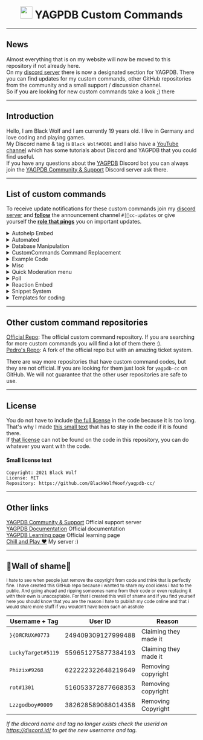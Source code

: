 #

<h1 align="center"><img src="https://yagpdb.xyz/static/img/logo_y.png" height=32px width=32px></img>&nbspYAGPDB Custom Commands</h1>

---

## News  

Almost everything that is on my website will now be moved to this repository if not already here.  
On my [discord server](https://discord.gg/GRns3fg) there is now a designated section for YAGPDB. There you can find updates for my custom commands, other GitHub repositories from the community and a small support / discussion channel.  
So if you are looking for new custom commands take a look ;) there  

---

## Introduction  

Hello, I am Black Wolf and I am currently 19 years old. I live in Germany and love coding and playing games.  
My Discord name & tag is `Black Wolf#0001` and I also have a [YouTube channel](https://www.youtube.com/playlist?list=PLNiLQueObdrQ289RzZ2vBwhbU8UKy7cGg) which has some tutorials about Discord and YAGPDB that you could find useful.  
If you have any questions about the [YAGPDB](https://yagpdb.xyz) Discord bot you can always join the [YAGPDB Community & Support](https://discord.gg/4uY54rw) Discord server ask there.  

---

## List of custom commands

To receive update notifications for these custom commands join my [discord server](https://discord.gg/GRns3fg) and <u>**follow**</u> the announcement channel `#│📢cc-updates` or give yourself the <u>**role that pings**</u> you on important updates.  
<details>
<summary>Autohelp Embed</summary>

- [Open Folder](https://github.com/BlackWolfWoof/yagpdb-cc/tree/master/Autohelp%20Embed)  
**•** `command` - Command that displays the main page of the controllable embed on reaction  
**•** `reaction` -  Reaction code that edits the embed on reaction  

</details>

<details>
<summary>Automated</summary>

- [Open Folder](https://github.com/BlackWolfWoof/yagpdb-cc/tree/master/Automated)  

  - [Open Folder](https://github.com/BlackWolfWoof/yagpdb-cc/tree/master/Automated/Sticky%20Message%202)  
  **•** `sticky message 2 command` - A more customizable sticky message version. *The command part of sticky message 2 from the YAGPDB Community & Support server*  
  **•** `sticky message 2 regex` - A more customizable sticky message version. *The regex part of the sticky message 2 from the YAGPDB Comminity & Support server*  

  **•** `downtime announcement` - This interval code will announce when YAGPDB was offline. **This will ONLY run if YAGPDB comes back online again!!**  
  **•** `image reaction` - YAGPDB will react on images and videos. You can optionally turn on an auto-delete for non-images.  
  **•** `new account warning` - You will get warned if a member with a brand new account joins the server  
  **•** `onewordstory` - A one word story is a sentence that multiple people have to write together by only sending one word at a time.  
  **•** `sticky message` - This message will always stick to the bottom of the channel  
  **•** `wordchain` - A word chain is a game where players come up with words that begin with the letter or letters that the previous word ended with.  
  **•** `yagpdb update` - This will notify you when yagpdb gets an update. It will tell you the version numbers and time  

</details>

<details>
<summary>Database Manipulation</summary>

- [Open Folder](https://github.com/BlackWolfWoof/yagpdb-cc/tree/master/Crafter's%20db%20shit) - Basic  
**•** `dball` - Shows all entries  
**•** `dbdel` - Deletes an entry  
**•** `dbget` - Gets an entry  
**•** `dbkey` - Shows all entries from a specified key  
**•** `dbset` - Sets the value of an entry as string  
**•** `dbuser` - Shows all entries from a specified user  

- [Open Folder](https://github.com/BlackWolfWoof/yagpdb-cc/tree/master/Crafter's%20db%20shit/map) - Map  
**•** `dballmap` - Explanation coming soon:tm:  
**•** `dbdelmap` - Explanation coming soon:tm:  
**•** `dbgetmap` - Explanation coming soon:tm:  
**•** `dbsetmap - basic` - Explanation coming soon:tm:  
**•** `dbsetmap` - Explanation coming soon:tm:  

- [Open Folder](https://github.com/BlackWolfWoof/yagpdb-cc/tree/master/Crafter's%20db%20shit/reset) - Reset  
**•** `dbresetall` - Resets the entire database on the server  
**•** `dbresetkey` - Deletes all specified database keys  
**•** `dbresetuser` - Deletes all keys from a specified user  

</details>

<details>
<summary>CustomCommands Command Replacement</summary>

- [Open Folder](https://github.com/BlackWolfWoof/yagpdb-cc/tree/master/CustomCommands%20Replacement) - Replacement code for the command `cc` or `customcommands`
**•** `command` - Command part  
**•** `reaction` - Reaction part  

</details>

<details>
<summary>Example Code</summary>

- [Open folder](https://github.com/BlackWolfWoof/yagpdb-cc/tree/master/Example%20Code)  
**•** `creating embeds` - WIP

</details>

<details>
<summary>Misc</summary>

- [Open folder](https://github.com/BlackWolfWoof/yagpdb-cc/tree/master/Misc)  
**•** `avatar` - Shows the avatar of the user (supports mentions)  
**•** `cloneroles` - Clones all roles from user A to user B  
**•** `message link` - Quotes messages from message links  
**•** `snowflake converter` - Calculates time between 2 IDs  

</details>

<details>
<summary>Quick Moderation menu</summary>

- [Open Folder](https://github.com/BlackWolfWoof/yagpdb-cc/tree/master/Moderation%20menu) - No need to remember all moderation commands. Just click a reaction and you are done  
**•** `mod reactions` - Reaction code  
**•** `mod` - Command that displays the embed that can be controlled via reactions  

</details>

<details>
<summary>Poll</summary>

- [Open Folder](https://github.com/BlackWolfWoof/yagpdb-cc/tree/master/Poll) - A poll replacement code that can force people to only react to one emoji by adding `-single` anyehere into the poll  
**•** `poll` - The command that creates the poll and adds the reactions  
**•** `reaction` - Reaction code  

</details>

<details>
<summary>Reaction Embed</summary>

- [Open Folder](https://github.com/BlackWolfWoof/yagpdb-cc/tree/master/Reaction%20Embed) - An embed that can be controlled via reactions that displays anything you want  
**•** `reaction` - Reaction code  
**•** `setup` - Setup that sends the embed for the first time  

</details>

<details>
<summary>Snippet System</summary>

- [Open Folder](https://github.com/BlackWolfWoof/yagpdb-cc/tree/master/Snippets)  
**•** `pagination` - The pagination / reaction code is needed so you canswitch from page to page and delete lists  
**•** `snippet stats cleanup` - This code is used to clean up the old snippetstats  
**•** `snippet stats` - The snippet stats will show you how often allsnippets were run in the last 7 days  
**•** `snippet` - The main command to create, delete, search and list snippets  

</details>

<details>
<summary>Templates for coding</summary>

- [Open Folder](https://github.com/BlackWolfWoof/yagpdb-cc/tree/master/Templates)  
**•** `bypass limit` - This template shows how you will be able to bypass the X uses per CC limits on some functions  
**•** `bypass limit example` - This code is an example that bypasses the execAdmin limit (5 per cc)  
**•** `guild icon` - Outputs the guild icon of the server  
**•** `interval time` - Run your custom command at a specific time  
**•** `rolecolor` - Outputs the role color of the highest role the current user has  

</details>

---

## Other custom command repositories

[Official Repo](https://github.com/yagpdb-cc/yagpdb-cc): The official custom command repository. If you are searching for more custom commands you will find a lot of them there :).  
[Pedro's Repo](https://github.com/Pedro-Pessoa/yagpdb-cc/tree/Tickets/tickets): A fork of the official repo but with an amazing ticket system.
  
There are way more repositories that have custom command codes, but they are not official. If you are looking for them just look for `yagpdb-cc` on GitHub. We will not guarantee that the other user repositories are safe to use.

---

## License  

You do not have to include [the full license](https://github.com/BlackWolfWoof/yagpdb-cc/blob/master/LICENSE) in the code because it is too long. That's why I made [this small text](#small-license-text) that has to stay in the code if it is found there.  
If [that license](#small-license-text) can not be found on the code in this repository, you can do whatever you want with the code.  

#### Small license text

```
Copyright: 2021 Black Wolf
License: MIT
Repository: https://github.com/BlackWolfWoof/yagpdb-cc/
```

---

## Other links

[YAGPDB Community & Support](https://discord.gg/4uY54rw) Official support server  
[YAGPDB Documentation](https://docs.yagpdb.xyz/reference/templates) Official documentation  
[YAGPDB Learning page](https://learn.yagpdb.xyz/) Official learning page  
[Chill and Play ❤](https://discord.gg/GRns3fg) My server :)  

---

## 💩Wall of shame💩

<sub> I hate to see when people just remove the copyright from code and think that is perfectly fine. I have created this GitHub repo because i wanted to share my cool ideas i had to the public. And going ahead and ripping someones name from their code or even replacing it with their own is unaccaptable. For that i created this wall of shame and if you find yourself here you should know that you are the reason i hate to publish my code online and that i would share more stuff if you wouldn't have been such an asshole</sub>

Username + Tag|User ID|Reason
---|---|---
`}{OЯCRUX#0773`|249409309127999488|Claiming they made it
`LuckyTarget#5119`|559651275877384193|Claiming they made it
`Phizix#9268`|622222322648219649|Removing copyright
`rot#1301`|516053372877668353|Removing copyright
`Lzzgodboy#0009`|382628589088014358|Removing Copyright

*If the discord name and tag no longer exists check the userid on https://discord.id/ to get the new username and tag.*
